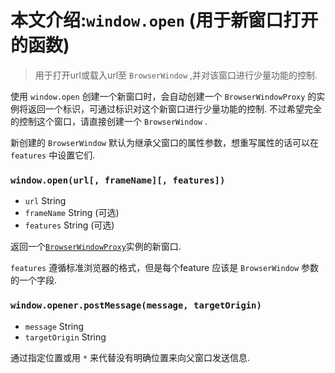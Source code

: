 # 本文介绍:`window.open` (用于新窗口打开的函数)

> 用于打开url或载入url至 `BrowserWindow` ,并对该窗口进行少量功能的控制.

使用 `window.open` 创建一个新窗口时，会自动创建一个 `BrowserWindowProxy`  的实例将返回一个标识，可通过标识对这个新窗口进行少量功能的控制.
不过希望完全的控制这个窗口，请直接创建一个 `BrowserWindow` .

新创建的 `BrowserWindow` 默认为继承父窗口的属性参数，想重写属性的话可以在 `features` 中设置它们.

### `window.open(url[, frameName][, features])`
* `url` String
* `frameName` String (可选)
* `features` String (可选)

返回一个[`BrowserWindowProxy`](browser-window-proxy.md)实例的新窗口.

 `features` 遵循标准浏览器的格式，但是每个feature 应该是 `BrowserWindow` 参数的一个字段.

### `window.opener.postMessage(message, targetOrigin)`

* `message` String
* `targetOrigin` String

通过指定位置或用 `*` 来代替没有明确位置来向父窗口发送信息.
